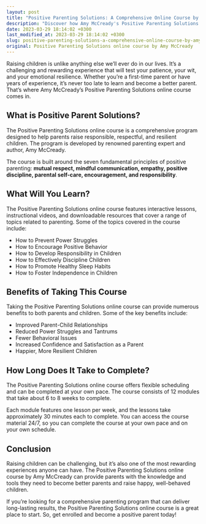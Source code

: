 ```yaml
---
layout: post
title: "Positive Parenting Solutions: A Comprehensive Online Course by Amy McCready"
description: "Discover how Amy McCready's Positive Parenting Solutions course can help you become a better parent and raise happy, well-behaved children."
date: 2023-03-29 18:14:02 +0300
last_modified_at: 2023-03-29 18:14:02 +0300
slug: positive-parenting-solutions-a-comprehensive-online-course-by-amy-mccready
original: Positive Parenting Solutions online course by Amy McCready
---
```


Raising children is unlike anything else we’ll ever do in our lives. It’s a challenging and rewarding experience that will test your patience, your wit, and your emotional resilience. Whether you’re a first-time parent or have years of experience, it’s never too late to learn and become a better parent. That’s where Amy McCready’s Positive Parenting Solutions online course comes in.

## What is Positive Parent Solutions?

The Positive Parenting Solutions online course is a comprehensive program designed to help parents raise responsible, respectful, and resilient children. The program is developed by renowned parenting expert and author, Amy McCready. 

The course is built around the seven fundamental principles of positive parenting: **mutual respect, mindful communication, empathy, positive discipline, parental self-care, encouragement, and responsibility**. 

## What Will You Learn? 

The Positive Parenting Solutions online course features interactive lessons, instructional videos, and downloadable resources that cover a range of topics related to parenting. Some of the topics covered in the course include: 

- How to Prevent Power Struggles 
- How to Encourage Positive Behavior 
- How to Develop Responsibility in Children 
- How to Effectively Discipline Children 
- How to Promote Healthy Sleep Habits 
- How to Foster Independence in Children 

## Benefits of Taking This Course 

Taking the Positive Parenting Solutions online course can provide numerous benefits to both parents and children. Some of the key benefits include: 

- Improved Parent-Child Relationships 
- Reduced Power Struggles and Tantrums 
- Fewer Behavioral Issues 
- Increased Confidence and Satisfaction as a Parent 
- Happier, More Resilient Children 

## How Long Does It Take to Complete?

The Positive Parenting Solutions online course offers flexible scheduling and can be completed at your own pace. The course consists of 12 modules that take about 6 to 8 weeks to complete. 

Each module features one lesson per week, and the lessons take approximately 30 minutes each to complete. You can access the course material 24/7, so you can complete the course at your own pace and on your own schedule.

## Conclusion 

Raising children can be challenging, but it’s also one of the most rewarding experiences anyone can have. The Positive Parenting Solutions online course by Amy McCready can provide parents with the knowledge and tools they need to become better parents and raise happy, well-behaved children. 

If you’re looking for a comprehensive parenting program that can deliver long-lasting results, the Positive Parenting Solutions online course is a great place to start.  So, get enrolled and become a positive parent today!